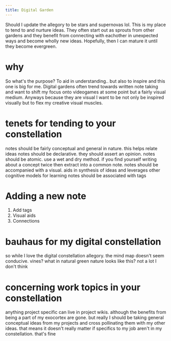 ```yaml
---
title: Digital Garden
---
```


Should I update the allegory to be stars and supernovas lol.
This is my place to tend to and nurture ideas. They often start out as sprouts from other gardens and they benefit from connecting with eachother in unexpected ways and become wholly new ideas. Hopefully, then I can mature it until they become evergreen. 

# why
So what's the purpose? To aid in understanding.. but also to inspire and this one is big for me. Digital gardens often trend towards written note taking and want to shift my focus onto videogames at some point  but a fairly visual medium. Anyways because they are visual I want to be not only be inspired visually but to flex my creative visual muscles. 

# tenets for tending to your constellation 
notes should be fairly conceptual and general in nature. this helps relate ideas 
notes should be declarative. they should assert an opinion. 
notes should be atomic. use a wet and dry method. if you find yourself writing about a concept twice then extract into a common note. 
notes should be accompanied with a visual. aids in synthesis of ideas and leverages other cognitive models for learning
notes should be associated with tags

# Adding a new note
1. Add tags
2. Visual aids
3. Connections

# bauhaus for my digital constellation
so while I love the digital constellation allegory. the mind map doesn't seem conducive. vines? what in natural green nature looks like this? not a lot I don't think

# concerning work topics in your constellation
anything project specific can live in project wikis. although the benefits from being a part of my exocortex are gone. but really I should be taking general conceptual ideas from my projects and cross pollinating them with my other ideas. that means it doesn't really matter if specifics to my job aren't in my constellation. that's fine 

